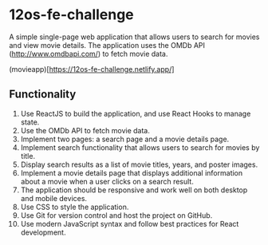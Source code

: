 # 12os-fe-challenge

A simple single-page web application that allows users to search for movies and view movie details. The application uses the OMDb API (http://www.omdbapi.com/) to fetch movie data.

(movieapp)[https://12os-fe-challenge.netlify.app/]

## Functionality

1. Use ReactJS to build the application, and use React Hooks to manage state.
2. Use the OMDb API to fetch movie data.
3. Implement two pages: a search page and a movie details page.
4. Implement search functionality that allows users to search for movies by title.
5. Display search results as a list of movie titles, years, and poster images.
6. Implement a movie details page that displays additional information about a movie when a user clicks on a search
result.
7. The application should be responsive and work well on both desktop and mobile devices.
8. Use CSS to style the application.
9. Use Git for version control and host the project on GitHub.
10. Use modern JavaScript syntax and follow best practices for React development.
